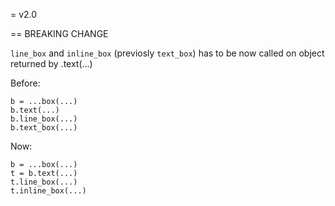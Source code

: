 
= v2.0

== BREAKING CHANGE

`line_box` and `inline_box` (previosly `text_box`) has to be now called on
object returned by .text(...)

Before:

```
b = ...box(...)
b.text(...)
b.line_box(...)
b.text_box(...)
```

Now:

```
b = ...box(...)
t = b.text(...)
t.line_box(...)
t.inline_box(...)
```


